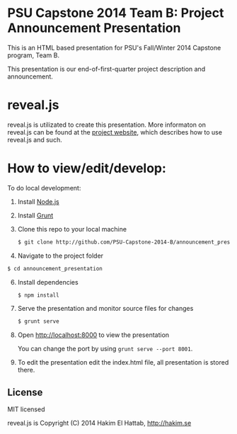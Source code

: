 # PSU Capstone 2014 Team B: Project Announcement Presentation

This is an HTML based presentation for PSU's Fall/Winter 2014 Capstone program, Team B.

This presentation is our end-of-first-quarter project description and announcement.


# reveal.js

reveal.js is utilizated to create this presentation. More informaton on reveal.js can be found at the [project website](https://github.com/hakimel/reveal.js/), which describes how to use reveal.js and such.


# How to view/edit/develop:

To do local development:

1. Install [Node.js](http://nodejs.org/)

2. Install [Grunt](http://gruntjs.com/getting-started#installing-the-cli)

4. Clone this repo to your local machine
   ```sh
   $ git clone http://github.com/PSU-Capstone-2014-B/announcement_presentation
   ```

5. Navigate to the project folder
  ```sh
  $ cd announcement_presentation
  ```

6. Install dependencies
   ```sh
   $ npm install
   ```

7. Serve the presentation and monitor source files for changes
   ```sh
   $ grunt serve
   ```

8. Open <http://localhost:8000> to view the presentation

   You can change the port by using `grunt serve --port 8001`.

9. To edit the presentation edit the index.html file, all presentation is stored there.



## License

MIT licensed

reveal.js is Copyright (C) 2014 Hakim El Hattab, http://hakim.se
